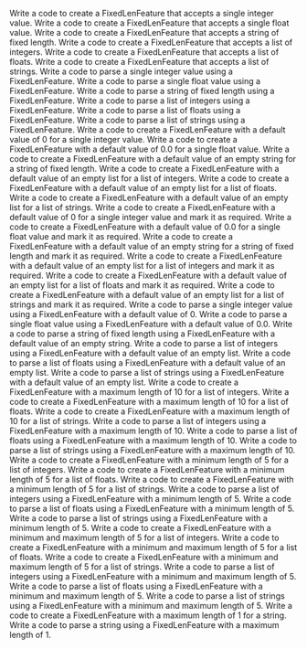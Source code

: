 Write a code to create a FixedLenFeature that accepts a single integer value.
Write a code to create a FixedLenFeature that accepts a single float value.
Write a code to create a FixedLenFeature that accepts a string of fixed length.
Write a code to create a FixedLenFeature that accepts a list of integers.
Write a code to create a FixedLenFeature that accepts a list of floats.
Write a code to create a FixedLenFeature that accepts a list of strings.
Write a code to parse a single integer value using a FixedLenFeature.
Write a code to parse a single float value using a FixedLenFeature.
Write a code to parse a string of fixed length using a FixedLenFeature.
Write a code to parse a list of integers using a FixedLenFeature.
Write a code to parse a list of floats using a FixedLenFeature.
Write a code to parse a list of strings using a FixedLenFeature.
Write a code to create a FixedLenFeature with a default value of 0 for a single integer value.
Write a code to create a FixedLenFeature with a default value of 0.0 for a single float value.
Write a code to create a FixedLenFeature with a default value of an empty string for a string of fixed length.
Write a code to create a FixedLenFeature with a default value of an empty list for a list of integers.
Write a code to create a FixedLenFeature with a default value of an empty list for a list of floats.
Write a code to create a FixedLenFeature with a default value of an empty list for a list of strings.
Write a code to create a FixedLenFeature with a default value of 0 for a single integer value and mark it as required.
Write a code to create a FixedLenFeature with a default value of 0.0 for a single float value and mark it as required.
Write a code to create a FixedLenFeature with a default value of an empty string for a string of fixed length and mark it as required.
Write a code to create a FixedLenFeature with a default value of an empty list for a list of integers and mark it as required.
Write a code to create a FixedLenFeature with a default value of an empty list for a list of floats and mark it as required.
Write a code to create a FixedLenFeature with a default value of an empty list for a list of strings and mark it as required.
Write a code to parse a single integer value using a FixedLenFeature with a default value of 0.
Write a code to parse a single float value using a FixedLenFeature with a default value of 0.0.
Write a code to parse a string of fixed length using a FixedLenFeature with a default value of an empty string.
Write a code to parse a list of integers using a FixedLenFeature with a default value of an empty list.
Write a code to parse a list of floats using a FixedLenFeature with a default value of an empty list.
Write a code to parse a list of strings using a FixedLenFeature with a default value of an empty list.
Write a code to create a FixedLenFeature with a maximum length of 10 for a list of integers.
Write a code to create a FixedLenFeature with a maximum length of 10 for a list of floats.
Write a code to create a FixedLenFeature with a maximum length of 10 for a list of strings.
Write a code to parse a list of integers using a FixedLenFeature with a maximum length of 10.
Write a code to parse a list of floats using a FixedLenFeature with a maximum length of 10.
Write a code to parse a list of strings using a FixedLenFeature with a maximum length of 10.
Write a code to create a FixedLenFeature with a minimum length of 5 for a list of integers.
Write a code to create a FixedLenFeature with a minimum length of 5 for a list of floats.
Write a code to create a FixedLenFeature with a minimum length of 5 for a list of strings.
Write a code to parse a list of integers using a FixedLenFeature with a minimum length of 5.
Write a code to parse a list of floats using a FixedLenFeature with a minimum length of 5.
Write a code to parse a list of strings using a FixedLenFeature with a minimum length of 5.
Write a code to create a FixedLenFeature with a minimum and maximum length of 5 for a list of integers.
Write a code to create a FixedLenFeature with a minimum and maximum length of 5 for a list of floats.
Write a code to create a FixedLenFeature with a minimum and maximum length of 5 for a list of strings.
Write a code to parse a list of integers using a FixedLenFeature with a minimum and maximum length of 5.
Write a code to parse a list of floats using a FixedLenFeature with a minimum and maximum length of 5.
Write a code to parse a list of strings using a FixedLenFeature with a minimum and maximum length of 5.
Write a code to create a FixedLenFeature with a maximum length of 1 for a string.
Write a code to parse a string using a FixedLenFeature with a maximum length of 1.